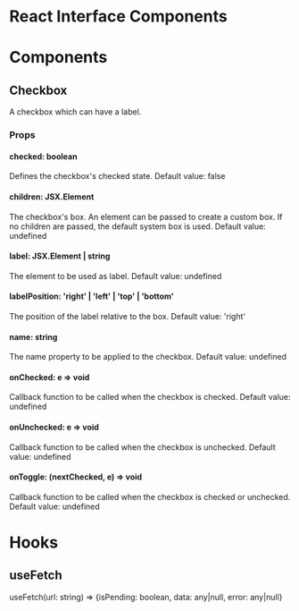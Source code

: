 # React Interface Components

# Components
## Checkbox

A checkbox which can have a label.

### Props
#### checked: boolean
Defines the checkbox's checked state.
Default value: false

#### children: JSX.Element
The checkbox's box. An element can be passed to create a custom box. If no children are passed, the default system box is used.
Default value: undefined

#### label: JSX.Element | string
The element to be used as label.
Default value: undefined

#### labelPosition: 'right' | 'left' | 'top' | 'bottom'
The position of the label relative to the box.
Default value: 'right'

#### name: string
The name property to be applied to the checkbox.
Default value: undefined

#### onChecked: e => void
Callback function to be called when the checkbox is checked.
Default value: undefined

#### onUnchecked: e => void
Callback function to be called when the checkbox is unchecked.
Default value: undefined

#### onToggle: (nextChecked, e) => void
Callback function to be called when the checkbox is checked or unchecked.
Default value: undefined


# Hooks
## useFetch
useFetch(url: string) => {isPending: boolean, data: any|null, error: any|null}